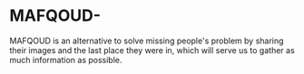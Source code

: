 # MAFQOUD-
MAFQOUD is an alternative to solve missing people's problem by sharing their images and the last place they were in, which will serve us to gather as much information as possible.
